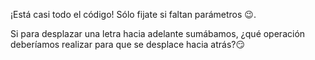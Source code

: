¡Está casi todo el código! Sólo fijate si faltan parámetros :wink:.

Si para desplazar una letra hacia adelante sumábamos, ¿qué operación deberíamos realizar para que se desplace hacia atrás?:smirk:
